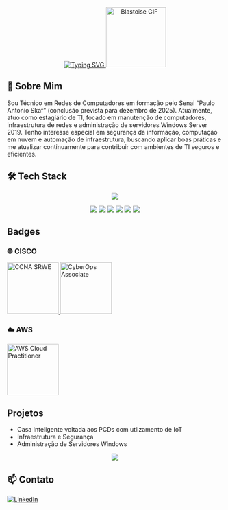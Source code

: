 <div align="center">
  <a href="https://git.io/typing-svg">
    <img src="https://readme-typing-svg.demolab.com?font=Press+Start+2P&size=22&duration=1500&pause=750&center=true&vCenter=true&multiline=true&color=377AFF&width=642&height=130&lines=Ol%C3%A1+%2C+Meu+nome+%C3%A9+Jo%C3%A3o+Gustavo;e+este+%C3%A9+meu+GitHub!;%28%5E_%5E%29" alt="Typing SVG" />
  </a>

  <img src="https://i.imgur.com/pBW7YiY.gif" width="140px" alt="Blastoise GIF" />
</div>

## 🧠 Sobre Mim
Sou Técnico em Redes de Computadores em formação pelo Senai “Paulo Antonio Skaf” (conclusão prevista para dezembro de 2025). Atualmente, atuo como estagiário de TI, focado em manutenção de computadores, infraestrutura de redes e administração de servidores Windows Server 2019. Tenho interesse especial em segurança da informação, computação em nuvem e automação de infraestrutura, buscando aplicar boas práticas e me atualizar continuamente para contribuir com ambientes de TI seguros e eficientes.

<div style="display: inline_block">
 <h2>  🛠️ Tech Stack </h2>
<p align="center">
  <img src="https://skillicons.dev/icons?i=arduino,raspberrypi,linux,kali,ubuntu,debian,vim,nginx,windows,powershell,vscode,grafana,prometheus">
</p>
<p align="center">
  <img src="https://img.shields.io/badge/Azure-blue?style=for-the-badge&logo=microsoft%20azure&logoColor=blue&labelColor=FFFFFF&link=https%3A%2F%2Fimages.app.goo.gl%2FK7PN1jYJd57x4q7A8">
  <img src="https://img.shields.io/badge/AWS-000.svg?style=for-the-badge&logo=amazon-aws&logoColor=white">
  <img src="https://img.shields.io/badge/java-%23ED8B00.svg?style=for-the-badge&logo=openjdk&logoColor=white">
  <img src="https://img.shields.io/badge/python-3670A0?style=for-the-badge&logo=python&logoColor=ffdd54">
  <img src="https://img.shields.io/badge/MariaDB-003545?style=for-the-badge&logo=mariadb&logoColor=white">
  <img src="https://img.shields.io/badge/GitHub-100000?style=for-the-badge&logo=github&logoColor=white)](https://github.com/SEUUSERNAME">
</p>

<div style="display: inline_block">
  <h2> Badges </h2>

### 🌐 **CISCO**

<a href="https://www.credly.com/badges/e769e815-1a68-4d82-807b-38dd6fd24f04/public_url" target="_blank">
  <img src="https://images.credly.com/images/f4ccdba9-dd65-4349-baad-8f05df116443/CCNASRWE__1_.png" alt="CCNA SRWE" width="120px"/>
</a>

<a href="https://www.credly.com/badges/e3db2393-5e9e-4087-b6b2-e6ef645220c4/public_url" target="_blank">
  <img src="https://images.credly.com/images/19e742ef-13be-4d26-87ed-ac8f5fd0643c/image.png" alt="CyberOps Associate" width="120px"/>
</a>

### ☁️ **AWS**

<a href="https://www.credly.com/badges/197cfad6-7f0f-4dfd-bf8c-1f634d6c8211/public_url" target="_blank">
  <img src="https://images.credly.com/size/220x220/images/73e4a58b-a8ef-41a3-a7db-9183dd269882/image.png" alt="AWS Cloud Practitioner" width="120px"/>
</a>

## Projetos 
  - Casa Inteligente voltada aos PCDs com utlizamento de IoT
  - Infraestrutura e Segurança
  - Administração de Servidores Windows



<div align="center">
  <img src="https://github-readme-streak-stats.herokuapp.com?user=KOI4884&theme=blue-navy&short_numbers=true&mode=weekly">
</div>
  
## 📫 **Contato**

[![LinkedIn](https://img.shields.io/badge/LinkedIn-0077B5?style=for-the-badge&logo=linkedin&logoColor=white)](https://www.linkedin.com/in/joaogustavodasilva/)
